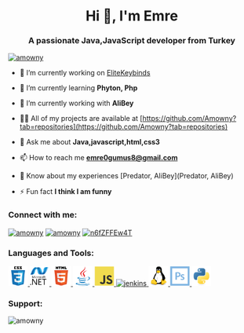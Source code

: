 <h1 align="center">Hi 👋, I'm Emre</h1>
<h3 align="center">A passionate Java,JavaScript developer from Turkey</h3>

<p align="left"> <a href="https://twitter.com/amowny" target="blank"><img src="https://img.shields.io/twitter/follow/amowny?logo=twitter&style=for-the-badge" alt="amowny" /></a> </p>

- 🔭 I’m currently working on [EliteKeybinds](https://github.com/Amowny/elitekeybinds)

- 🌱 I’m currently learning **Phyton, Php**

- 👯 I’m currently working with **AliBey**

- 👨‍💻 All of my projects are available at [https://github.com/Amowny?tab=repositories](https://github.com/Amowny?tab=repositories)

- 💬 Ask me about **Java,javascript,html,css3**

- 📫 How to reach me **emre0gumus8@gmail.com**

- 📄 Know about my experiences [Predator, AliBey](Predator, AliBey)

- ⚡ Fun fact **I think I am funny**

<h3 align="left">Connect with me:</h3>
<p align="left">
<a href="https://twitter.com/amowny" target="blank"><img align="center" src="https://raw.githubusercontent.com/rahuldkjain/github-profile-readme-generator/master/src/images/icons/Social/twitter.svg" alt="amowny" height="30" width="40" /></a>
<a href="https://instagram.com/amowny" target="blank"><img align="center" src="https://raw.githubusercontent.com/rahuldkjain/github-profile-readme-generator/master/src/images/icons/Social/instagram.svg" alt="amowny" height="30" width="40" /></a>
<a href="https://discord.gg/n6fZFFEw4T" target="blank"><img align="center" src="https://raw.githubusercontent.com/rahuldkjain/github-profile-readme-generator/master/src/images/icons/Social/discord.svg" alt="n6fZFFEw4T" height="30" width="40" /></a>
</p>

<h3 align="left">Languages and Tools:</h3>
<p align="left"> <a href="https://www.w3schools.com/css/" target="_blank" rel="noreferrer"> <img src="https://raw.githubusercontent.com/devicons/devicon/master/icons/css3/css3-original-wordmark.svg" alt="css3" width="40" height="40"/> </a> <a href="https://dotnet.microsoft.com/" target="_blank" rel="noreferrer"> <img src="https://raw.githubusercontent.com/devicons/devicon/master/icons/dot-net/dot-net-original-wordmark.svg" alt="dotnet" width="40" height="40"/> </a> <a href="https://www.w3.org/html/" target="_blank" rel="noreferrer"> <img src="https://raw.githubusercontent.com/devicons/devicon/master/icons/html5/html5-original-wordmark.svg" alt="html5" width="40" height="40"/> </a> <a href="https://www.java.com" target="_blank" rel="noreferrer"> <img src="https://raw.githubusercontent.com/devicons/devicon/master/icons/java/java-original.svg" alt="java" width="40" height="40"/> </a> <a href="https://developer.mozilla.org/en-US/docs/Web/JavaScript" target="_blank" rel="noreferrer"> <img src="https://raw.githubusercontent.com/devicons/devicon/master/icons/javascript/javascript-original.svg" alt="javascript" width="40" height="40"/> </a> <a href="https://www.jenkins.io" target="_blank" rel="noreferrer"> <img src="https://www.vectorlogo.zone/logos/jenkins/jenkins-icon.svg" alt="jenkins" width="40" height="40"/> </a> <a href="https://www.linux.org/" target="_blank" rel="noreferrer"> <img src="https://raw.githubusercontent.com/devicons/devicon/master/icons/linux/linux-original.svg" alt="linux" width="40" height="40"/> </a> <a href="https://www.photoshop.com/en" target="_blank" rel="noreferrer"> <img src="https://raw.githubusercontent.com/devicons/devicon/master/icons/photoshop/photoshop-line.svg" alt="photoshop" width="40" height="40"/> </a> <a href="https://www.python.org" target="_blank" rel="noreferrer"> <img src="https://raw.githubusercontent.com/devicons/devicon/master/icons/python/python-original.svg" alt="python" width="40" height="40"/> </a> </p>

<h3 align="left">Support:</h3>
<p><a href="https://ko-fi.com/amowny"> <img align="left" src="https://cdn.ko-fi.com/cdn/kofi3.png?v=3" height="50" width="210" alt="amowny" /></a></p><br><br>

